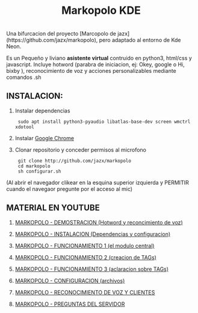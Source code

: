 <h1 align="center">
Markopolo KDE
</h1>
<br>
Una bifurcacion del proyecto [Marcopolo de jazx](https://github.com/jazx/markopolo), pero adaptado al entorno de Kde Neon.

Es un Pequeño y liviano **asistente virtual** contruido en python3, html/css y javascript.
Incluye hotword (parabra de iniciacion, ej: Okey, google o Hi, bixby ), reconocimiento de voz y acciones personalizables mediante comandos .sh 

## INSTALACION:

1. Instalar dependencias

        sudo apt install python3-pyaudio libatlas-base-dev screen wmctrl xdotool
        
1. Instalar [Google Chrome](https://www.google.com/chrome/index.html)

1. Clonar repositorio y conceder permisos al microfono

        git clone http://github.com/jazx/markopolo
        cd markopolo
        sh configurar.sh

(Al abrir el navegador clikear en la esquina superior izquierda y PERMITIR cuando el navegaor pregunte por el acceso al mic)

## MATERIAL EN YOUTUBE

1. [MARKOPOLO - DEMOSTRACION (Hotword y reconcimiento de voz)](https://youtu.be/nRRHNWvaryU)

1. [MARKOPOLO - INSTALACION (Dependencias y configuracion)](https://youtu.be/PpXvSYYjAzw)

1. [MARKOPOLO - FUNCIONAMIENTO 1 (el modulo central)](https://youtu.be/1I5hvOpqUqc)

1. [MARKOPOLO - FUNCIONAMIENTO 2 (creacion de TAGs)](https://youtu.be/PVjIfOx0BOw)

1. [MARKOPOLO - FUNCIONAMIENTO 3 (aclaracion sobre TAGs)](https://youtu.be/45zVzhgyUzE)

1. [MARKOPOLO - CONFIGURACION (archivos)](https://youtu.be/WiW1LX7GFB4)

1. [MARKOPOLO - RECONOCIMIENTO DE VOZ Y CLIENTES](https://youtu.be/GAmsE9reBuo)

1. [MARKOPOLO - PREGUNTAS DEL SERVIDOR](https://youtu.be/HFI8qgM8ZwE)


